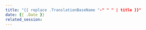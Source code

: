 ```yaml
---
title: "{{ replace .TranslationBaseName "-" " " | title }}"
date: {{ .Date }}
related_session: 
---
```


